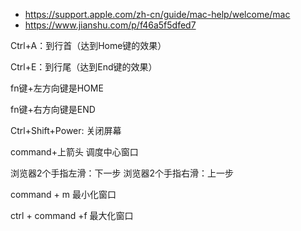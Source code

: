 - https://support.apple.com/zh-cn/guide/mac-help/welcome/mac
- https://www.jianshu.com/p/f46a5f5dfed7

Ctrl+A：到行首（达到Home键的效果）

Ctrl+E：到行尾（达到End键的效果）

fn键+左方向键是HOME

fn键+右方向键是END

Ctrl+Shift+Power: 关闭屏幕

command+上箭头  调度中心窗口

浏览器2个手指左滑：下一步
浏览器2个手指右滑：上一步


command + m 最小化窗口

ctrl + command +f 最大化窗口

